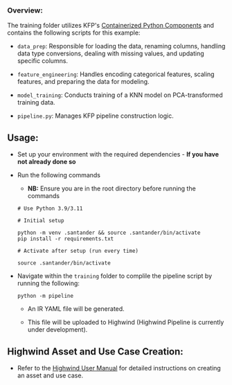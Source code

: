### Overview:

The training folder utilizes KFP's [Containerized Python Components](https://www.kubeflow.org/docs/components/pipelines/user-guides/components/containerized-python-components/) and contains the following scripts for this example:

- `data_prep`: Responsible for loading the data, renaming columns, handling data type conversions, dealing with missing values, and updating specific columns.

- `feature_engineering`: Handles encoding categorical features, scaling features, and preparing the data for modeling.

-  `model_training`: Conducts training of a KNN model on PCA-transformed training data.

- `pipeline.py`: Manages KFP pipeline construction logic.

## Usage:
 - Set up your environment with the required dependencies - **If you have not already done so**

 - Run the following commands
    - **NB:** Ensure you are in the root directory before running the commands

    ```shell
    # Use Python 3.9/3.11

    # Initial setup

    python -m venv .santander && source .santander/bin/activate
    pip install -r requirements.txt

    # Activate after setup (run every time)

    source .santander/bin/activate
    ```

- Navigate within the `training` folder to complile the pipeline script by running the following:

    ```shell
    python -m pipeline
    ```

  - An IR YAML file will be generated.

  - This file will be uploaded to Highwind (Highwind Pipeline is currently under development).


## Highwind Asset and Use Case Creation:

  - Refer to the  [Highwind User Manual](https://docs.highwind.ai/zindi/deploy/) for detailed instructions on creating an asset and use case.
